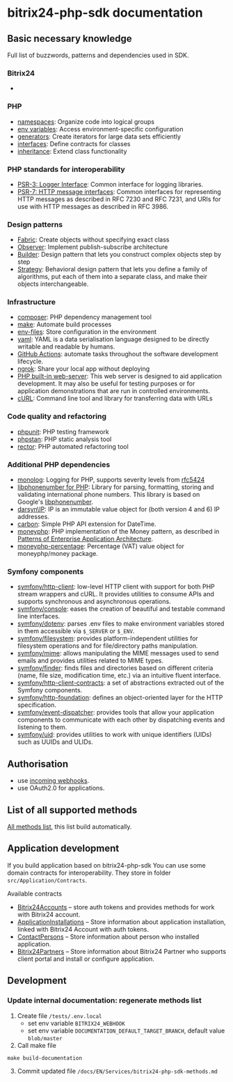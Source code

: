 bitrix24-php-sdk documentation
=============================================
## Basic necessary knowledge
Full list of buzzwords, patterns and dependencies used in SDK.

### Bitrix24
- 

### PHP

- [namespaces](https://www.php.net/manual/en/language.namespaces.php): Organize code into logical groups
- [env variables](https://www.php.net/manual/en/reserved.variables.environment.php): Access environment-specific configuration
- [generators](https://www.php.net/manual/en/language.generators.php): Create iterators for large data sets efficiently
- [interfaces](https://www.php.net/manual/en/language.oop5.interfaces.php): Define contracts for classes
- [inheritance](https://www.php.net/manual/en/language.oop5.inheritance.php): Extend class functionality

### PHP standards for interoperability
- [PSR-3: Logger Interface](https://www.php-fig.org/psr/psr-3/): Common interface for logging libraries.
- [PSR-7: HTTP message interfaces](https://www.php-fig.org/psr/psr-7/): Common interfaces for representing HTTP messages as described in RFC 7230 and RFC 7231, and URIs for use with HTTP messages as described in RFC 3986.


### Design patterns
- [Fabric](https://refactoring.guru/design-patterns/factory-method): Create objects without specifying exact class
- [Observer](https://refactoring.guru/design-patterns/observer): Implement publish-subscribe architecture
- [Builder](https://refactoring.guru/design-patterns/builder): Design pattern that lets you construct complex objects step by step
- [Strategy](https://refactoring.guru/design-patterns/strategy): Behavioral design pattern that lets you define a family of algorithms, put each of them into a separate class, and make their objects interchangeable.

### Infrastructure
- [composer](https://getcomposer.org/doc/): PHP dependency management tool
- [make](https://www.gnu.org/software/make/manual/make.html): Automate build processes
- [env-files](https://12factor.net/config): Store configuration in the environment
- [yaml](https://learnxinyminutes.com/docs/yaml/): YAML is a data serialisation language designed to be directly writable and readable by humans.
- [GitHub Actions](https://docs.github.com/en/actions): automate tasks throughout the software development lifecycle.
- [ngrok](https://ngrok.com/use-cases/developer-preview): Share your local app without deploying
- [PHP built-in web-server](https://www.php.net/manual/en/features.commandline.webserver.php): This web server is designed to aid application development. It may also be useful for testing purposes or for application demonstrations that are run in controlled environments.
- [cURL](https://curl.se/docs/tutorial.html): Command line tool and library for transferring data with URLs

### Code quality and refactoring
- [phpunit](https://phpunit.de/documentation.html): PHP testing framework
- [phpstan](https://phpstan.org/user-guide/getting-started): PHP static analysis tool
- [rector](https://getrector.org/documentation): PHP automated refactoring tool

### Additional PHP dependencies
- [monolog](https://github.com/Seldaek/monolog): Logging for PHP, supports severity levels from [rfc5424](https://datatracker.ietf.org/doc/html/rfc5424)
- [libphonenumber for PHP](https://github.com/giggsey/libphonenumber-for-php): Library for parsing, formatting, storing and validating international phone numbers. This library is based on Google's [libphonenumber](https://github.com/google/libphonenumber).
- [darsyn\IP](https://github.com/darsyn/ip): IP is an immutable value object for (both version 4 and 6) IP addresses.
- [carbon](https://github.com/briannesbitt/carbon): Simple PHP API extension for DateTime.
- [moneyphp](https://github.com/moneyphp/money): PHP implementation of the Money pattern, as described in [Patterns of Enterprise Application Architecture](https://martinfowler.com/books/eaa.html).
- [moneyphp-percentage](https://github.com/mesilov/moneyphp-percentage): Percentage (VAT) value object for moneyphp/money package.

### Symfony components
- [symfony/http-client](https://symfony.com/doc/current/http_client.html): low-level HTTP client with support for both PHP stream wrappers and cURL. It provides utilities to consume APIs and supports synchronous and asynchronous operations.
- [symfony/console](https://symfony.com/doc/current/components/console.html): eases the creation of beautiful and testable command line interfaces.
- [symfony/dotenv](https://github.com/symfony/dotenv): parses .env files to make environment variables stored in them accessible via `$_SERVER` or `$_ENV`.
- [symfony/filesystem](https://symfony.com/doc/current/components/filesystem.html): provides platform-independent utilities for filesystem operations and for file/directory paths manipulation. 
- [symfony/mime](https://symfony.com/doc/current/components/mime.html): allows manipulating the MIME messages used to send emails and provides utilities related to MIME types.
- [symfony/finder](https://symfony.com/doc/current/components/finder.html): finds files and directories based on different criteria (name, file size, modification time, etc.) via an intuitive fluent interface.
- [symfony/http-client-contracts](https://github.com/symfony/http-client-contracts): a set of abstractions extracted out of the Symfony components.
- [symfony/http-foundation](https://symfony.com/doc/current/components/http_foundation.html): defines an object-oriented layer for the HTTP specification.
- [symfony/event-dispatcher](https://symfony.com/doc/current/components/event_dispatcher.html): provides tools that allow your application components to communicate with each other by dispatching events and listening to them.
- [symfony/uid](https://symfony.com/doc/current/components/uid.html): provides utilities to work with unique identifiers (UIDs) such as UUIDs and ULIDs.

## Authorisation

- use [incoming webhooks](Core/Auth/auth.md).
- use OAuth2.0 for applications.

## List of all supported methods

[All methods list](Services/bitrix24-php-sdk-methods.md), this list build automatically.

## Application development

If you build application based on bitrix24-php-sdk You can use some domain contracts for interoperability.
They store in folder `src/Application/Contracts`.

Available contracts

- [Bitrix24Accounts](/src/Application/Contracts/Bitrix24Accounts/Docs/Bitrix24Accounts.md) – store auth tokens and
  provides methods for work with Bitrix24 account.
- [ApplicationInstallations](/src/Application/Contracts/ApplicationInstallations/Docs/ApplicationInstallations.md) –
  Store information about application installation, linked with Bitrix24 Account with auth tokens.
- [ContactPersons](/src/Application/Contracts/ContactPersons/Docs/ContactPersons.md) – Store information about person
  who installed application.
- [Bitrix24Partners](/src/Application/Contracts/Bitrix24Partners/Docs/Bitrix24Partners.md) – Store information about
  Bitrix24 Partner who supports client portal and install or configure application.

## Development

### Update internal documentation: regenerate methods list

1. Create file `/tests/.env.local`
    - set env variable `BITRIX24_WEBHOOK`
    - set env variable `DOCUMENTATION_DEFAULT_TARGET_BRANCH`, default value `blob/master`
2. Call make file

```shell
make build-documentation
```

3. Commit updated file `/docs/EN/Services/bitrix24-php-sdk-methods.md`